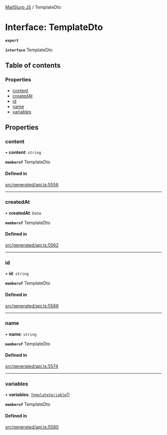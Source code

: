 [MailSlurp JS](../README.md) / TemplateDto

# Interface: TemplateDto

**`export`**

**`interface`** TemplateDto

## Table of contents

### Properties

- [content](TemplateDto.md#content)
- [createdAt](TemplateDto.md#createdat)
- [id](TemplateDto.md#id)
- [name](TemplateDto.md#name)
- [variables](TemplateDto.md#variables)

## Properties

### content

• **content**: `string`

**`memberof`** TemplateDto

#### Defined in

[src/generated/api.ts:5556](https://github.com/mailslurp/mailslurp-client/blob/f0f645f/src/generated/api.ts#L5556)

___

### createdAt

• **createdAt**: `Date`

**`memberof`** TemplateDto

#### Defined in

[src/generated/api.ts:5562](https://github.com/mailslurp/mailslurp-client/blob/f0f645f/src/generated/api.ts#L5562)

___

### id

• **id**: `string`

**`memberof`** TemplateDto

#### Defined in

[src/generated/api.ts:5568](https://github.com/mailslurp/mailslurp-client/blob/f0f645f/src/generated/api.ts#L5568)

___

### name

• **name**: `string`

**`memberof`** TemplateDto

#### Defined in

[src/generated/api.ts:5574](https://github.com/mailslurp/mailslurp-client/blob/f0f645f/src/generated/api.ts#L5574)

___

### variables

• **variables**: [`TemplateVariable`](TemplateVariable.md)[]

**`memberof`** TemplateDto

#### Defined in

[src/generated/api.ts:5580](https://github.com/mailslurp/mailslurp-client/blob/f0f645f/src/generated/api.ts#L5580)
